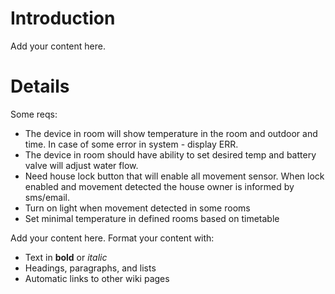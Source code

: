 # Introduction #

Add your content here.


# Details #

Some reqs:
  * The device in room will show temperature in the room and outdoor and time. In case of some error in system - display ERR.
  * The device in room should have ability to set desired temp and battery valve will adjust water flow.
  * Need house lock button that will enable all movement sensor. When lock enabled and movement detected the house owner is informed by sms/email.
  * Turn on light when movement detected in some rooms
  * Set minimal temperature in defined rooms based on timetable

Add your content here.  Format your content with:
  * Text in **bold** or _italic_
  * Headings, paragraphs, and lists
  * Automatic links to other wiki pages